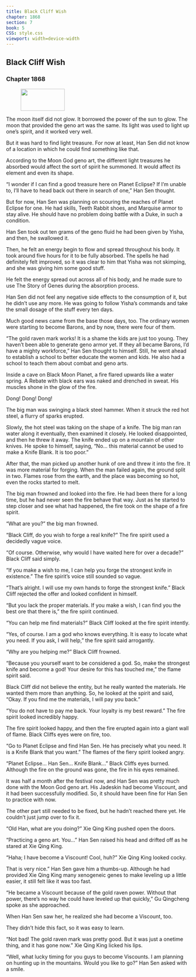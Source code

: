```yaml
---
title: Black Cliff Wish
chapter: 1868
section: 7
book: 5
CSS: style.css
viewport: width=device-width
---
```


## Black Cliff Wish

### Chapter 1868

<figure>
	<img src="../Images/gem.gif" alt="" id="gem" width="120" height="60" />
</figure>

The moon itself did not glow. It borrowed the power of the sun to glow. The moon that provided the geno art was the same. Its light was used to light up one’s spirit, and it worked very well.

But it was hard to find light treasure. For now at least, Han Sen did not know of a location in which he could find something like that.

According to the Moon God geno art, the different light treasures he absorbed would affect the sort of spirit he summoned. It would affect its element and even its shape.

“I wonder if I can find a good treasure here on Planet Eclipse? If I’m unable to, I’ll have to head back out there in search of one,” Han Sen thought.

But for now, Han Sen was planning on scouring the reaches of Planet Eclipse for one. He had skills, Teeth Rabbit shoes, and Marquise armor to stay alive. He should have no problem doing battle with a Duke, in such a condition.

Han Sen took out ten grams of the geno fluid he had been given by Yisha, and then, he swallowed it.

Then, he felt an energy begin to flow and spread throughout his body. It took around five hours for it to be fully absorbed. The spells he had definitely felt improved, so it was clear to him that Yisha was not skimping, and she was giving him some good stuff.

He felt the energy spread out across all of his body, and he made sure to use The Story of Genes during the absorption process.

Han Sen did not feel any negative side effects to the consumption of it, but he didn’t use any more. He was going to follow Yisha’s commands and take the small dosage of the stuff every ten days.

Much good news came from the base those days, too. The ordinary women were starting to become Barons, and by now, there were four of them.

“The gold raven mark works! It is a shame the kids are just too young. They haven’t been able to generate geno armor yet. If they all became Barons, I’d have a mighty workforce,” Han Sen thought to himself. Still, he went ahead to establish a school to better educate the women and kids. He also had a school to teach them about combat and geno arts.

Inside a cave on Black Moon Planet, a fire flared upwards like a water spring. A Rebate with black ears was naked and drenched in sweat. His muscles shone in the glow of the fire.

Dong! Dong! Dong!

The big man was swinging a black steel hammer. When it struck the red hot steel, a flurry of sparks erupted.

Slowly, the hot steel was taking on the shape of a knife. The big man ran water along it eventually, then examined it closely. He looked disappointed, and then he threw it away. The knife ended up on a mountain of other knives. He spoke to himself, saying, “No… this material cannot be used to make a Knife Blank. It is too poor.”

After that, the man picked up another hunk of ore and threw it into the fire. It was more material for forging. When the man failed again, the ground split in two. Flames rose from the earth, and the place was becoming so hot, even the rocks started to melt.

The big man frowned and looked into the fire. He had been there for a long time, but he had never seen the fire behave that way. Just as he started to step closer and see what had happened, the fire took on the shape of a fire spirit.

“What are you?” the big man frowned.

“Black Cliff, do you wish to forge a real knife?” The fire spirit used a decidedly vague voice.

“Of course. Otherwise, why would I have waited here for over a decade?” Black Cliff said simply.

“If you make a wish to me, I can help you forge the strongest knife in existence.” The fire spirit’s voice still sounded so vague.

“That’s alright. I will use my own hands to forge the strongest knife.” Black Cliff rejected the offer and looked confident in himself.

“But you lack the proper materials. If you make a wish, I can find you the best ore that there is,” the fire spirit continued.

“You can help me find materials?” Black Cliff looked at the fire spirit intently.

“Yes, of course. I am a god who knows everything. It is easy to locate what you need. If you ask, I will help,” the fire spirit said arrogantly.

“Why are you helping me?” Black Cliff frowned.

“Because you yourself want to be considered a god. So, make the strongest knife and become a god! Your desire for this has touched me,” the flame spirit said.

Black Cliff did not believe the entity, but he really wanted the materials. He wanted them more than anything. So, he looked at the spirit and said, “Okay. If you find me the materials, I will pay you back.”

“You do not have to pay me back. Your loyalty is my best reward.” The fire spirit looked incredibly happy.

The fire spirit looked happy, and then the fire erupted again into a giant wall of flame. Black Cliffs eyes were on fire, too.

“Go to Planet Eclipse and find Han Sen. He has precisely what you need. It is a Knife Blank that you want.” The flames of the fiery spirit looked angry.

“Planet Eclipse… Han Sen… Knife Blank…” Black Cliffs eyes burned. Although the fire on the ground was gone, the fire in his eyes remained.

It was half a month after the festival now, and Han Sen was pretty much done with the Moon God geno art. His Jadeskin had become Viscount, and it had been successfully modified. So, it should have been fine for Han Sen to practice with now.

The other part still needed to be fixed, but he hadn’t reached there yet. He couldn’t just jump over to fix it.

“Old Han, what are you doing?” Xie Qing King pushed open the doors.

“Practicing a geno art. You…” Han Sen raised his head and drifted off as he stared at Xie Qing King.

“Haha; I have become a Viscount! Cool, huh?” Xie Qing King looked cocky.

That is very nice.” Han Sen gave him a thumbs-up. Although he had provided Xie Qing King many xenogeneic genes to make leveling up a little easier, it still felt like it was too fast.

“He became a Viscount because of the gold raven power. Without that power, there’s no way he could have leveled up that quickly,” Gu Qingcheng spoke as she approached.

When Han Sen saw her, he realized she had become a Viscount, too.

They didn’t hide this fact, so it was easy to learn.

“Not bad! The gold raven mark was pretty good. But it was just a onetime thing, and it has gone now.” Xie Qing King licked his lips.

“Well, what lucky timing for you guys to become Viscounts. I am planning on hunting up in the mountains. Would you like to go?” Han Sen asked with a smile.